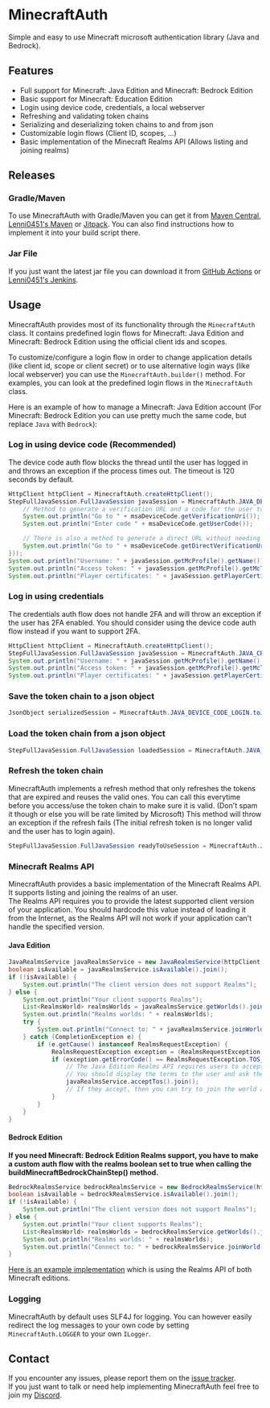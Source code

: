 # MinecraftAuth
Simple and easy to use Minecraft microsoft authentication library (Java and Bedrock).

## Features
- Full support for Minecraft: Java Edition and Minecraft: Bedrock Edition
- Basic support for Minecraft: Education Edition
- Login using device code, credentials, a local webserver
- Refreshing and validating token chains
- Serializing and deserializing token chains to and from json
- Customizable login flows (Client ID, scopes, ...)
- Basic implementation of the Minecraft Realms API (Allows listing and joining realms)

## Releases
### Gradle/Maven
To use MinecraftAuth with Gradle/Maven you can get it from [Maven Central](https://mvnrepository.com/artifact/net.raphimc/MinecraftAuth), [Lenni0451's Maven](https://maven.lenni0451.net/#/releases/net/raphimc/MinecraftAuth) or [Jitpack](https://jitpack.io/#RaphiMC/MinecraftAuth).
You can also find instructions how to implement it into your build script there.

### Jar File
If you just want the latest jar file you can download it from [GitHub Actions](https://github.com/RaphiMC/MinecraftAuth/actions/workflows/build.yml) or [Lenni0451's Jenkins](https://build.lenni0451.net/job/MinecraftAuth/).

## Usage
MinecraftAuth provides most of its functionality through the ``MinecraftAuth`` class.
It contains predefined login flows for Minecraft: Java Edition and Minecraft: Bedrock Edition using the official client ids and scopes.

To customize/configure a login flow in order to change application details (like client id, scope or client secret) or to use alternative login ways (like local webserver) you can use the ``MinecraftAuth.builder()`` method.
For examples, you can look at the predefined login flows in the ``MinecraftAuth`` class.

Here is an example of how to manage a Minecraft: Java Edition account (For Minecraft: Bedrock Edition you can use pretty much the same code, but replace ``Java`` with ``Bedrock``):
### Log in using device code (Recommended)
The device code auth flow blocks the thread until the user has logged in and throws an exception if the process times out.
The timeout is 120 seconds by default.
```java
HttpClient httpClient = MinecraftAuth.createHttpClient();
StepFullJavaSession.FullJavaSession javaSession = MinecraftAuth.JAVA_DEVICE_CODE_LOGIN.getFromInput(httpClient, new StepMsaDeviceCode.MsaDeviceCodeCallback(msaDeviceCode -> {
    // Method to generate a verification URL and a code for the user to enter on that page
    System.out.println("Go to " + msaDeviceCode.getVerificationUri());
    System.out.println("Enter code " + msaDeviceCode.getUserCode());

    // There is also a method to generate a direct URL without needing the user to enter a code
    System.out.println("Go to " + msaDeviceCode.getDirectVerificationUri());
}));
System.out.println("Username: " + javaSession.getMcProfile().getName());
System.out.println("Access token: " + javaSession.getMcProfile().getMcToken().getAccessToken());
System.out.println("Player certificates: " + javaSession.getPlayerCertificates());
```
### Log in using credentials
The credentials auth flow does not handle 2FA and will throw an exception if the user has 2FA enabled. You should consider using the device code auth flow instead if you want to support 2FA.
```java
HttpClient httpClient = MinecraftAuth.createHttpClient();
StepFullJavaSession.FullJavaSession javaSession = MinecraftAuth.JAVA_CREDENTIALS_LOGIN.getFromInput(httpClient, new StepCredentialsMsaCode.MsaCredentials("email@test.com", "P4ssw0rd"));
System.out.println("Username: " + javaSession.getMcProfile().getName());
System.out.println("Access token: " + javaSession.getMcProfile().getMcToken().getAccessToken());
System.out.println("Player certificates: " + javaSession.getPlayerCertificates());
```
### Save the token chain to a json object
```java
JsonObject serializedSession = MinecraftAuth.JAVA_DEVICE_CODE_LOGIN.toJson(javaSession);
```
### Load the token chain from a json object
```java
StepFullJavaSession.FullJavaSession loadedSession = MinecraftAuth.JAVA_DEVICE_CODE_LOGIN.fromJson(serializedSession);
```
### Refresh the token chain
MinecraftAuth implements a refresh method that only refreshes the tokens that are expired and reuses the valid ones.
You can call this everytime before you access/use the token chain to make sure it is valid. (Don't spam it though or else you will be rate limited by Microsoft)
This method will throw an exception if the refresh fails (The initial refresh token is no longer valid and the user has to login again).
```java
StepFullJavaSession.FullJavaSession readyToUseSession = MinecraftAuth.JAVA_DEVICE_CODE_LOGIN.refresh(httpClient, loadedSession);
```
### Minecraft Realms API
MinecraftAuth provides a basic implementation of the Minecraft Realms API. It supports listing and joining the realms of an user.  
The Realms API requires you to provide the latest supported client version of your application.
You should hardcode this value instead of loading it from the Internet, as the Realms API will not work if your application can't handle the specified version.
#### Java Edition
```java
JavaRealmsService javaRealmsService = new JavaRealmsService(httpClient, "latestSupportedClientVersionHere", javaSession.getMcProfile());
boolean isAvailable = javaRealmsService.isAvailable().join();
if (!isAvailable) {
    System.out.println("The client version does not support Realms");
} else {
    System.out.println("Your client supports Realms");
    List<RealmsWorld> realmsWorlds = javaRealmsService.getWorlds().join();
    System.out.println("Realms worlds: " + realmsWorlds);
    try {
        System.out.println("Connect to: " + javaRealmsService.joinWorld(realmsWorlds.get(0)).join());
    } catch (CompletionException e) {
        if (e.getCause() instanceof RealmsRequestException) {
            RealmsRequestException exception = (RealmsRequestException) e.getCause();
            if (exception.getErrorCode() == RealmsRequestException.TOS_NOT_ACCEPTED) {
                // The Java Edition Realms API requires users to accept the Minecraft Realms Terms of Service (https://aka.ms/MinecraftRealmsTerms)
                // You should display the terms to the user and ask them to accept them:
                javaRealmsService.acceptTos().join();
                // If they accept, then you can try to join the world again
            }
        }
    }
}
```
#### Bedrock Edition
**If you need Minecraft: Bedrock Edition Realms support, you have to make a custom auth flow with the realms boolean set to true when calling the buildMinecraftBedrockChainStep() method.**
```java
BedrockRealmsService bedrockRealmsService = new BedrockRealmsService(httpClient, "latestSupportedClientVersionHere", bedrockSession.getRealmsXsts());
boolean isAvailable = bedrockRealmsService.isAvailable().join();
if (!isAvailable) {
    System.out.println("The client version does not support Realms");
} else {
    System.out.println("Your client supports Realms");
    List<RealmsWorld> realmsWorlds = bedrockRealmsService.getWorlds().join();
    System.out.println("Realms worlds: " + realmsWorlds);
    System.out.println("Connect to: " + bedrockRealmsService.joinWorld(realmsWorlds.get(0)).join());
}
```
[Here is an example implementation](https://github.com/ViaVersion/ViaProxy/blob/09e685fad9ee1b804a3b01a7eb308a444a48855f/src/main/java/net/raphimc/viaproxy/ui/impl/RealmsTab.java) which is using the Realms API of both Minecraft editions.

### Logging
MinecraftAuth by default uses SLF4J for logging.
You can however easily redirect the log messages to your own code by setting ``MinecraftAuth.LOGGER`` to your own ``ILogger``.

## Contact
If you encounter any issues, please report them on the
[issue tracker](https://github.com/RaphiMC/MinecraftAuth/issues).  
If you just want to talk or need help implementing MinecraftAuth feel free to join my
[Discord](https://discord.gg/dCzT9XHEWu).
